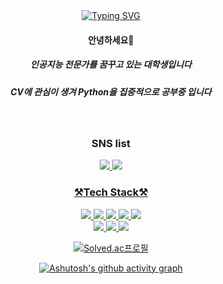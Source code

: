 <div align=center>
<a href="https://git.io/typing-svg"><img src="https://readme-typing-svg.demolab.com?font=Fira+Code&weight=600&pause=1000&center=%EC%A7%84%EC%8B%A4&vCenter=%EC%A7%84%EC%8B%A4&width=435&lines=Hi+there%2C+I'm+danbi" alt="Typing SVG" /></a>
 <br>
 
<div align=center>
<h4 align="center"> 안녕하세요🙌</h4>
<h5 align="center"> 인공지능 전문가를 꿈꾸고 있는 대학생입니다 </h5>
<h5 align="center"> CV에 관심이 생겨 Python을 집중적으로 공부중 입니다 </h5>
 <br>

<h3 align="center"> SNS list</h3>
<div align=center>
<a href="https://www.instagram.com/sweetb_k/">
<img src="https://img.shields.io/badge/Instagram-E4405F?style=for-the-badge&logo=Instagram&logoColor=white">
<a href=https://blog.naver.com/danbi_0805>
<img src="https://img.shields.io/badge/Naver Blog-03C75A?style=for-the-badge&logo=Naver Blog&logoColor=white">
<br>


<h3 align="center"> ⚒️Tech Stack⚒️</h3>

<div align=center>
<img src="https://img.shields.io/badge/Python-3776AB?style=for-the-badge&logo=Python&logoColor=white">
<img src="https://img.shields.io/badge/c++-00599C?style=for-the-badge&logo=c%2B%2B&logoColor=white">
<img src="https://img.shields.io/badge/java-007396?style=for-the-badge&logo=java&logoColor=white"> 
<img src="https://img.shields.io/badge/github-181717?style=for-the-badge&logo=github&logoColor=white">
<img src="https://img.shields.io/badge/Atom-66595C?style=for-the-badge&logo=Atom&logoColor=white">

 <br>

<div align=center>
<img src="https://img.shields.io/badge/Android Studio-3DDC84?style=for-the-badge&logo=Android Studio&logoColor=white">
<img src="https://img.shields.io/badge/Visual Studio-5C2D91?style=for-the-badge&logo=Visual Studio&logoColor=white">
<img src="https://img.shields.io/badge/Sublime Text-FF9800?style=for-the-badge&logo=Sublime Texto&logoColor=white">
 <br>
 
 
[![Solved.ac프로필](http://mazassumnida.wtf/api/v2/generate_badge?boj=dankku)](https://solved.ac/dankku)
  <br/>
 
[![Ashutosh's github activity graph](https://github-readme-activity-graph.cyclic.app/graph?username=sweetbii&theme=dracula)](https://github.com/sweetbii/github-readme-activity-graph)
   <br/>
